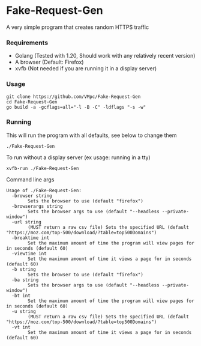 # Fake-Request-Gen
A very simple program that creates random HTTPS traffic

### Requirements
- Golang (Tested with 1.20, Should work with any relatively recent version)
- A browser (Default: Firefox)
- xvfb (Not needed if you are running it in a display server)

### Usage
```
git clone https://github.com/VMpc/Fake-Request-Gen
cd Fake-Request-Gen
go build -a -gcflags=all="-l -B -C" -ldflags "-s -w"
```

### Running
This will run the program with all defaults, see below to change them 
```
./Fake-Request-Gen
```
To run without a display server (ex usage: running in a tty)
```
xvfb-run ./Fake-Request-Gen 
```

Command line args
```
Usage of ./Fake-Request-Gen:
  -browser string
        Sets the browser to use (default "firefox")
  -browserargs string
        Sets the browser args to use (default "--headless --private-window")
  -url string
        (MUST return a raw csv file) Sets the specified URL (default "https://moz.com/top-500/download/?table=top500Domains")
  -breaktime int
        Set the maximum amount of time the program will view pages for in seconds (default 60)
  -viewtime int
        Set the maximum amount of time it views a page for in seconds (default 60)
  -b string
        Sets the browser to use (default "firefox")
  -ba string
        Sets the browser args to use (default "--headless --private-window")
  -bt int
        Set the maximum amount of time the program will view pages for in seconds (default 60)
  -u string
        (MUST return a raw csv file) Sets the specified URL (default "https://moz.com/top-500/download/?table=top500Domains")
  -vt int
        Set the maximum amount of time it views a page for in seconds (default 60)
```
